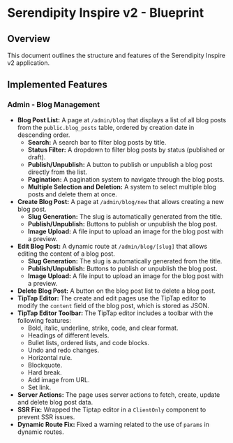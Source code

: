 # Serendipity Inspire v2 - Blueprint

## Overview

This document outlines the structure and features of the Serendipity Inspire v2 application.

## Implemented Features

### Admin - Blog Management

- **Blog Post List:** A page at `/admin/blog` that displays a list of all blog posts from the `public.blog_posts` table, ordered by creation date in descending order.
  - **Search:** A search bar to filter blog posts by title.
  - **Status Filter:** A dropdown to filter blog posts by status (published or draft).
  - **Publish/Unpublish:** A button to publish or unpublish a blog post directly from the list.
  - **Pagination:** A pagination system to navigate through the blog posts.
  - **Multiple Selection and Deletion:** A system to select multiple blog posts and delete them at once.
- **Create Blog Post:** A page at `/admin/blog/new` that allows creating a new blog post.
  - **Slug Generation:** The slug is automatically generated from the title.
  - **Publish/Unpublish:** Buttons to publish or unpublish the blog post.
  - **Image Upload:** A file input to upload an image for the blog post with a preview.
- **Edit Blog Post:** A dynamic route at `/admin/blog/[slug]` that allows editing the content of a blog post.
  - **Slug Generation:** The slug is automatically generated from the title.
  - **Publish/Unpublish:** Buttons to publish or unpublish the blog post.
  - **Image Upload:** A file input to upload an image for the blog post with a preview.
- **Delete Blog Post:** A button on the blog post list to delete a blog post.
- **TipTap Editor:** The create and edit pages use the TipTap editor to modify the `content` field of the blog post, which is stored as JSON.
- **TipTap Editor Toolbar:** The TipTap editor includes a toolbar with the following features:
  - Bold, italic, underline, strike, code, and clear format.
  - Headings of different levels.
  - Bullet lists, ordered lists, and code blocks.
  - Undo and redo changes.
  - Horizontal rule.
  - Blockquote.
  - Hard break.
  - Add image from URL.
  - Set link.
- **Server Actions:** The page uses server actions to fetch, create, update and delete blog post data.
- **SSR Fix:** Wrapped the Tiptap editor in a `ClientOnly` component to prevent SSR issues.
- **Dynamic Route Fix:** Fixed a warning related to the use of `params` in dynamic routes.
